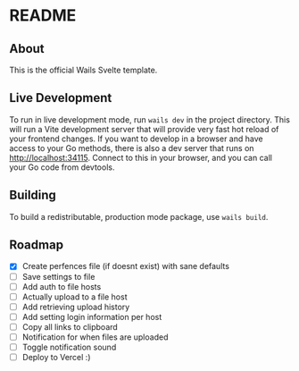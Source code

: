 # README

## About

This is the official Wails Svelte template.

## Live Development

To run in live development mode, run `wails dev` in the project directory. This will run a Vite development
server that will provide very fast hot reload of your frontend changes. If you want to develop in a browser
and have access to your Go methods, there is also a dev server that runs on <http://localhost:34115>. Connect
to this in your browser, and you can call your Go code from devtools.

## Building

To build a redistributable, production mode package, use `wails build`.

## Roadmap

- [x] Create perfences file (if doesnt exist) with sane defaults
- [ ] Save settings to file
- [ ] Add auth to file hosts
- [ ] Actually upload to a file host
- [ ] Add retrieving upload history
- [ ] Add setting login information per host
- [ ] Copy all links to clipboard
- [ ] Notification for when files are uploaded
- [ ] Toggle notification sound
- [ ] Deploy to Vercel :)
